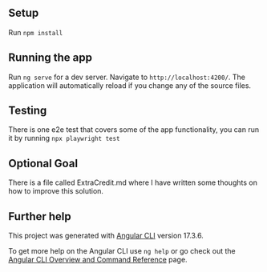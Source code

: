 ## Setup

Run `npm install`

## Running the app

Run `ng serve` for a dev server. Navigate to `http://localhost:4200/`. The application will
automatically reload if you change any of the source files.

## Testing

There is one e2e test that covers some of the app functionality, you can run it by running
`npx playwright test`

## Optional Goal

There is a file called ExtraCredit.md where I have written some thoughts on how to improve this
solution.

## Further help

This project was generated with [Angular CLI](https://github.com/angular/angular-cli) version
17.3.6.

To get more help on the Angular CLI use `ng help` or go check out the
[Angular CLI Overview and Command Reference](https://angular.io/cli) page.
